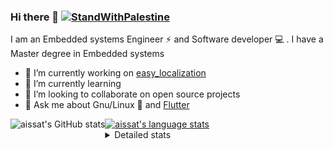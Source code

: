 <!--[![Stand With Palestine](https://raw.githubusercontent.com/TheBSD/StandWithPalestine/main/banner-no-action.svg)](https://thebsd.github.io/StandWithPalestine)-->
### Hi there 👋   [![StandWithPalestine](https://raw.githubusercontent.com/TheBSD/StandWithPalestine/main/badges/StandWithPalestine.svg)](https://github.com/TheBSD/StandWithPalestine/blob/main/docs/README.md)

I am an Embedded systems Engineer ⚡️ and Software developer 💻 . I have a Master degree in Embedded systems
- 🔭 I’m currently working on [easy_localization](https://pub.dev/packages/easy_localization)
- 🌱 I’m currently learning 
- 👯 I’m looking to collaborate on open source projects
- 💬 Ask me about  Gnu/Linux 🐧 and [Flutter](https://flutter.dev) 

<a href="https://profile-summary-for-github.com/user/aissat">
  <img align="left" height="170px" src="https://github-readme-stats.vercel.app/api?username=aissat&show_icons=true&line_height=27&count_private=true&include_all_commits=true" alt="aissat's GitHub stats"/>
  <img src="https://github-readme-stats.vercel.app/api/top-langs/?username=aissat&hide_langs_below=5&layout=compact" alt="aissat's language stats"/>
</a>

<details>
<summary>Detailed stats</summary>
 

### 🧐 Waka Stats

<!--START_SECTION:waka-->
![Code Time](http://img.shields.io/badge/Code%20Time-6%2C699%20hrs%2027%20mins-blue)

![Profile Views](http://img.shields.io/badge/Profile%20Views-1-blue)

![Lines of code](https://img.shields.io/badge/From%20Hello%20World%20I%27ve%20Written-2.2%20million%20lines%20of%20code-blue)

**🐱 My GitHub Data** 

> 📦 123.5 kB Used in GitHub's Storage 
 > 
> 🏆 52 Contributions in the Year 2025
 > 
> 💼 Opted to Hire
 > 
> 📜 172 Public Repositories 
 > 
> 🔑 33 Private Repositories 
 > 
**I'm a Night 🦉** 

```text
🌞 Morning                632 commits         ██░░░░░░░░░░░░░░░░░░░░░░░   07.88 % 
🌆 Daytime                1350 commits        ████░░░░░░░░░░░░░░░░░░░░░   16.84 % 
🌃 Evening                3271 commits        ██████████░░░░░░░░░░░░░░░   40.81 % 
🌙 Night                  2763 commits        █████████░░░░░░░░░░░░░░░░   34.47 % 
```
📅 **I'm Most Productive on Thursday** 

```text
Monday                   786 commits         ██░░░░░░░░░░░░░░░░░░░░░░░   09.81 % 
Tuesday                  1239 commits        ████░░░░░░░░░░░░░░░░░░░░░   15.46 % 
Wednesday                917 commits         ███░░░░░░░░░░░░░░░░░░░░░░   11.44 % 
Thursday                 1562 commits        █████░░░░░░░░░░░░░░░░░░░░   19.49 % 
Friday                   1386 commits        ████░░░░░░░░░░░░░░░░░░░░░   17.29 % 
Saturday                 1314 commits        ████░░░░░░░░░░░░░░░░░░░░░   16.39 % 
Sunday                   812 commits         ███░░░░░░░░░░░░░░░░░░░░░░   10.13 % 
```


📊 **This Week I Spent My Time On** 

```text
🕑︎ Time Zone: Africa/Algiers

💬 Programming Languages: 
No Activity Tracked This Week

🔥 Editors: 
No Activity Tracked This Week

💻 Operating System: 
No Activity Tracked This Week
```

**I Mostly Code in Dart** 

```text
Dart                     35 repos            ████████░░░░░░░░░░░░░░░░░   32.41 % 
C++                      11 repos            ███░░░░░░░░░░░░░░░░░░░░░░   10.19 % 
TypeScript               11 repos            ███░░░░░░░░░░░░░░░░░░░░░░   10.19 % 
JavaScript               7 repos             ██░░░░░░░░░░░░░░░░░░░░░░░   06.48 % 
Python                   4 repos             █░░░░░░░░░░░░░░░░░░░░░░░░   03.70 % 
```



**Timeline**

![Lines of Code chart](https://raw.githubusercontent.com/aissat/aissat/master/assets/bar_graph.png)


 Last Updated on 15/09/2025 01:22:46 UTC
<!--END_SECTION:waka-->

</details>
